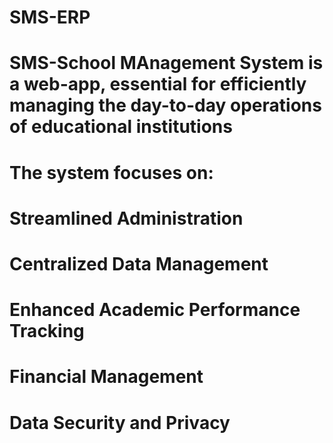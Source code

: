 # SMS-ERP
# SMS-School MAnagement System is a web-app, essential for efficiently managing the day-to-day operations of educational institutions
# The system focuses on:
# Streamlined Administration
# Centralized Data Management
# Enhanced Academic Performance Tracking
# Financial Management
#  Data Security and Privacy